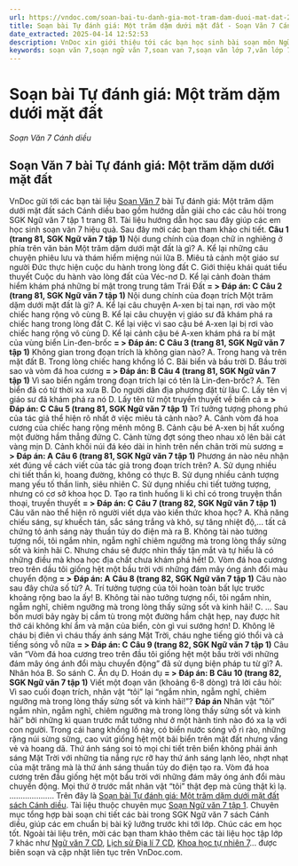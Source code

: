 ```yaml
---
url: https://vndoc.com/soan-bai-tu-danh-gia-mot-tram-dam-duoi-mat-dat-273131
title: Soạn bài Tự đánh giá: Một trăm dặm dưới mặt đất - Soạn Văn 7 Cánh diều - VnDoc.com
date_extracted: 2025-04-14 12:52:53
description: VnDoc xin giới thiệu tới các bạn học sinh bài soạn môn Ngữ văn lớp 7 học kì 1 sách Cánh diều bài Tự đánh giá: Một trăm dặm dưới mặt đất để tham khảo chuẩn bị tốt cho buổi học trên lớp sắp tới.
keywords: soạn văn 7,soạn ngữ văn 7,soan van 7,soạn văn lớp 7,văn lớp 7,ngữ văn lớp 7,giải văn 7,soạn văn 7 tập 1,soạn văn lớp 7 tập 1,Soạn bài Một trăm dặm dưới mặt đất,ngữ văn lớp 7 cánh diều,soạn văn 7 cánh diều,bài Thảo luận nhóm về một vấn đề,soạn bài Một trăm dặm dưới mặt đất Cánh diều,soạn bài lớp 7,Soạn Văn 7 Thảo luận nhóm về một vấn đề,Một trăm dặm dưới mặt đất
---
```


# Soạn bài Tự đánh giá: Một trăm dặm dưới mặt đất
 _Soạn Văn 7 Cánh diều_
## Soạn Văn 7 bài Tự đánh giá: Một trăm dặm dưới mặt đất
VnDoc gửi tới các bạn tài liệu [Soạn Văn 7](<https://vndoc.com/ngu-van-7-tap-1-cd>) bài Tự đánh giá: Một trăm dặm dưới mặt đất  sách Cánh diều bao gồm hướng dẫn giải cho các câu hỏi trong SGK Ngữ văn 7 tập 1 trang 81. Tài liệu hướng dẫn học sau đây giúp các em học sinh soạn văn 7 hiệu quả. Sau đây mời các bạn tham khảo chi tiết.
**Câu 1 \(trang 81, SGK Ngữ văn 7 tập 1\)**
Nội dung chính của đoạn chữ in nghiêng ở phía trên văn bản Một trăm dặm dưới mặt đất là gì?
A. Kể lại những câu chuyện phiêu lưu và thám hiểm miệng núi lửa
B. Miêu tả cảnh một giáo sư người Đức thực hiện cuộc du hành trong lòng đất
C. Giới thiệu khái quát tiểu thuyết Cuộc du hành vào lòng đất của Véc-nơ
D. Kể lại cảnh đoàn thám hiểm khám phá những bí mật trong trung tâm Trái Đất
**= > Đáp án: C**
**Câu 2 \(trang 81, SGK Ngữ văn 7 tập 1\)**
Nội dung chính của đoạn trích Một trăm dặm dưới mặt đất là gì?
A. Kể lại câu chuyện A-xen bị tai nạn, rơi vào một chiếc hang rộng vô cùng
B. Kể lại câu chuyện vị giáo sư đã khám phá ra chiếc hang trong lòng đất
C. Kể lại việc vì sao cậu bé A-xen lại bị rơi vào chiếc hang rộng vô cùng
D. Kể lại cảnh cậu bé A-xen khám phá ra bí mật của vùng biển Lin-đen-brốc
**= > Đáp án: C**
**Câu 3 \(trang 81, SGK Ngữ văn 7 tập 1\)**
Không gian trong đoạn trích là không gian nào?
A. Trong hang và trên mặt đất
B. Trong lòng chiếc hang khổng lồ
C. Bãi biển và bầu trời
D. Bầu trời sao và vòm đá hoa cương
**= > Đáp án: B**
**Câu 4 \(trang 81, SGK Ngữ văn 7 tập 1\)**
Vì sao biển ngầm trong đoạn trích lại có tên là Lin-đen-brốc?
A. Tên biển đã có từ thời xa xưa
B. Do người dân địa phương đặt từ lâu
C. Lấy tên vị giáo sư đã khám phá ra nó
D. Lấy tên từ một truyền thuyết về biển cả
**= > Đáp án: C**
**Câu 5 \(trang 81, SGK Ngữ văn 7 tập 1\)**
Trí tưởng tượng phong phú của tác giả thể hiện rõ nhất ở việc miêu tả cảnh nào?
A. Cảnh vòm đá hoa cương của chiếc hang rộng mênh mông
B. Cảnh cậu bé A-xen bị hất xuống một đường hầm thẳng đứng
C. Cảnh từng đợt sóng theo nhau xô lên bãi cát vàng mịn
D. Cảnh khối núi đá kéo dài in hình trên nền chân trời mù sương
**= > Đáp án: A**
**Câu 6 \(trang 81, SGK Ngữ văn 7 tập 1\)**
Phương án nào nêu nhận xét đúng về cách viết của tác giả trong đoạn trích trên?
A. Sử dụng nhiều chi tiết thần kì, hoang đường, không có thực
B. Sử dụng nhiều cảnh tượng mang yếu tố thần linh, siêu nhiên
C. Sử dụng nhiều chi tiết tưởng tượng, nhưng có cơ sở khoa học
D. Tạo ra tình huống li kì chỉ có trong truyện thần thoại, truyền thuyết
**= > Đáp án: C**
**Câu 7 \(trang 82, SGK Ngữ văn 7 tập 1\)**
Câu văn nào thể hiện rõ người viết dựa vào kiến thức khoa học?
A. Khả năng chiếu sáng, sự khuếch tán, sắc sáng trắng và khô, sự tăng nhiệt độ,... tất cả chứng tỏ ánh sáng này thuần túy do điện mà ra
B. Không tài nào tưởng tượng nổi, tôi ngắm nhìn, ngẫm nghĩ chiêm ngưỡng mà trong lòng thấy sửng sốt và kinh hãi
C. Nhưng cháu sẽ được nhìn thấy tận mắt và tự hiểu là có những điều mà khoa học địa chất chưa khám phá hết\!
D. Vòm đá hoa cương treo trên dầu tôi giống hệt một bầu trời với những đám mây óng ánh đổi màu chuyển động
**= > Đáp án: A**
**Câu 8 \(trang 82, SGK Ngữ văn 7 tập 1\)**
Câu nào sau đây chứa số từ?
A. Trí tưởng tượng của tôi hoàn toàn bất lực trước khoảng rộng bao la ấy\!
B. Không tài nào tưởng tượng nổi, tôi ngắm nhìn, ngẫm nghĩ, chiêm ngưỡng mà trong lòng thấy sửng sốt và kinh hãi\!
C. … Sau bốn mươi bảy ngày bị cầm tù trong một đường hầm chật hẹp, nay được hít thở cái không khí ẩm và mặn của biển, còn gì vui sướng hơn\!
D. Không lẽ cháu bị điên vì cháu thấy ánh sáng Mặt Trời, cháu nghe tiếng gió thổi và cả tiếng sóng vỗ nữa
**= > Đáp án: C**
**Câu 9 \(trang 82, SGK Ngữ văn 7 tập 1\)**
Câu văn “Vòm đá hoa cương treo trên đầu tôi giống hệt một bầu trời với những đám mây óng ánh đổi màu chuyển động” đã sử dụng biện pháp tu từ gì?
A. Nhân hóa
B. So sánh
C. Ẩn dụ
D. Hoán dụ
**= > Đáp án: B**
**Câu 10 \(trang 82, SGK Ngữ văn 7 tập 1\)**
Viết một đoạn văn \(khoảng 6-8 dòng\) trả lời câu hỏi: Vì sao cuối đoạn trích, nhân vật “tôi” lại “ngắm nhìn, ngẫm nghĩ, chiêm ngưỡng mà trong lòng thấy sửng sốt và kinh hãi\!”?
**Đáp án**
Nhân vật “tôi” ngắm nhìn, ngẫm nghĩ, chiêm ngưỡng mà trong lòng thấy sửng sốt và kinh hãi” bởi những kì quan trước mắt tưởng như ở một hành tinh nào đó xa lạ với con người. Trong cái hang khổng lồ này, có biển nước sóng vỗ rì rào, những rặng núi sừng sững, cao vút giống hệt một bãi biển trên mặt đất nhưng vắng vẻ và hoang dã. Thứ ánh sáng soi tỏ mọi chi tiết trên biển không phải ánh sáng Mặt Trời với những tia nắng rực rỡ hay thứ ánh sáng lạnh lẽo, nhợt nhạt của mặt trăng mà là thứ ánh sáng thuần túy do điện tạo ra. Vòm đá hoa cương trên đầu giống hệt một bầu trời với những đám mây óng ánh đổi màu chuyển động. Mọi thứ ở trước mắt nhân vật “tôi” thật đẹp mà cũng thật kì lạ.
....................
Trên đây là [Soạn bài Tự đánh giá: Một trăm dặm dưới mặt đất sách Cánh diều](<https://vndoc.com/soan-bai-tu-danh-gia-mot-tram-dam-duoi-mat-dat-273131>). Tài liệu thuộc chuyên mục [Soạn Ngữ văn 7 tập 1](<https://vndoc.com/ngu-van-7-tap-1-cd>). Chuyên mục tổng hợp bài soạn chi tiết các bài trong SGK Ngữ văn 7  sách Cánh diều, giúp các em chuẩn bị bài kỹ lưỡng trước khi tới lớp. Chúc các em học tốt.
Ngoài tài liệu trên, mời các bạn tham khảo thêm các tài liệu học tập lớp 7 khác như [Ngữ văn 7 CD](<https://vndoc.com/ngu-van-7-tap-1-cd>), [Lịch sử Địa lí 7 CD](<https://vndoc.com/khoa-hoc-tu-nhien-7-cd>), [Khoa học tự nhiên 7](<https://vndoc.com/khoa-hoc-tu-nhien-7-cd>)... được biên soạn và cập nhật liên tục trên VnDoc.com.
